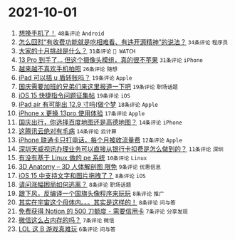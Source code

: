 # 2021-10-01

1. [想换手机了！](https://www.v2ex.com/t/805515) `48条评论` `Android`
1. [怎么回怼“有收费功能就是吃相难看、有违开源精神”的说法？](https://www.v2ex.com/t/805544) `34条评论` `程序员`
1. [大家的十月挑战是什么？](https://www.v2ex.com/t/805524) `31条评论` ` WATCH`
1. [13 Pro 到手了... 但这个摄像头模组，真的很不苹果](https://www.v2ex.com/t/805539) `31条评论` `iPhone`
1. [越来越不喜欢手机拍照](https://www.v2ex.com/t/805531) `26条评论` `随想`
1. [iPad 可以插 u 盾转账吗？](https://www.v2ex.com/t/805556) `19条评论` `Apple`
1. [国庆需要加班的兄弟们来这里报道一下吧](https://www.v2ex.com/t/805529) `19条评论` `职场话题`
1. [iOS 15 快捷指令问题征集帖](https://www.v2ex.com/t/805526) `19条评论` `iOS`
1. [iPad air 有可能出 12.9 寸吗(做个梦](https://www.v2ex.com/t/805547) `18条评论` `Apple`
1. [iPhone x 更换 13pro 使用体验](https://www.v2ex.com/t/805550) `17条评论` `Apple`
1. [国庆出行，你选择百度地图还是高德地图？](https://www.v2ex.com/t/805516) `14条评论` `iPhone`
1. [这腾讯云绝对有毛病](https://www.v2ex.com/t/805514) `14条评论` `云计算`
1. [iPhone 联通卡只打电话，每个月被收流量费](https://www.v2ex.com/t/805563) `12条评论` `Apple`
1. [深圳天威视讯办理业务可以直接从银行卡扣费是怎么做到的？](https://www.v2ex.com/t/805525) `11条评论` `深圳`
1. [有没有基于 Linux 做的 pe 系统](https://www.v2ex.com/t/805561) `10条评论` `Linux`
1. [3D Anatomy – 3D 人体解剖图 限免](https://www.v2ex.com/t/805520) `9条评论` `优惠信息`
1. [iOS 15 中支持文字和图片拖拽了？](https://www.v2ex.com/t/805554) `8条评论` `iOS`
1. [请问涨幅困局如何逃离？](https://www.v2ex.com/t/805553) `8条评论` `职场话题`
1. [跟下风，反编译一个国旗头像程序来玩玩](https://www.v2ex.com/t/805551) `8条评论` `推广`
1. [其实在宇宙这个母体内。。。其实是这样的！](https://www.v2ex.com/t/805522) `8条评论` `问与答`
1. [免费获得 Notion 的 500 刀额度 - 需要信用卡](https://www.v2ex.com/t/805575) `7条评论` `分享发现`
1. [微信这么占内存的吗？](https://www.v2ex.com/t/805558) `7条评论` `微信`
1. [LOL 这 B 游戏真难玩](https://www.v2ex.com/t/805572) `6条评论` `问与答`
